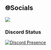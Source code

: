 ## 🌐Socials
 <p><a href="https://discord.gg/XS8zkKmjjQ">
     <img src="https://img.shields.io/discord/803577880410980364?style=for-the-badge&logo=discord&labelColor=7289da&logoColor=white&color=2c2f33&label=Discord"/>
 </a></p>

### Discord Status
[![Discord Presence](https://lanyard-profile-readme.vercel.app/api/981431401457016852)](https://discord.com/users/981431401457016852)

